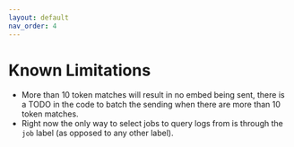 ```yaml
---
layout: default
nav_order: 4
---
```


# Known Limitations

* More than 10 token matches will result in no embed being sent, there is a TODO in the code to batch the sending when there are more than 10 token matches.
* Right now the only way to select jobs to query logs from is through the `job` label (as opposed to any other label).
